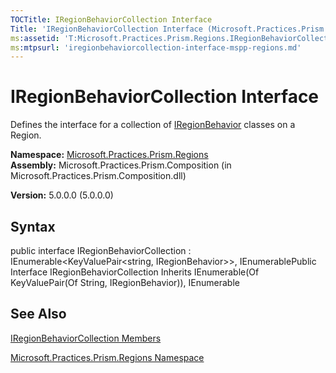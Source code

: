 ```yaml
---
TOCTitle: IRegionBehaviorCollection Interface
Title: 'IRegionBehaviorCollection Interface (Microsoft.Practices.Prism.Regions)'
ms:assetid: 'T:Microsoft.Practices.Prism.Regions.IRegionBehaviorCollection'
ms:mtpsurl: 'iregionbehaviorcollection-interface-mspp-regions.md'
---
```


# IRegionBehaviorCollection Interface

Defines the interface for a collection of [IRegionBehavior](https://msdn.microsoft.com/library/microsoft.practices.prism.regions.iregionbehavior) classes on a Region.

**Namespace:** [Microsoft.Practices.Prism.Regions](https://msdn.microsoft.com/library/microsoft.practices.prism.regions)
**Assembly:** Microsoft.Practices.Prism.Composition (in Microsoft.Practices.Prism.Composition.dll)

**Version:** 5.0.0.0 (5.0.0.0)

## Syntax
public interface IRegionBehaviorCollection : IEnumerable&lt;KeyValuePair&lt;string, IRegionBehavior&gt;&gt;, IEnumerablePublic Interface IRegionBehaviorCollection Inherits IEnumerable(Of KeyValuePair(Of String, IRegionBehavior)), IEnumerable

## See Also
[IRegionBehaviorCollection Members](https://msdn.microsoft.com/allmembers.t:microsoft.practices.prism.regions.iregionbehaviorcollection)

[Microsoft.Practices.Prism.Regions Namespace](https://msdn.microsoft.com/library/microsoft.practices.prism.regions)
